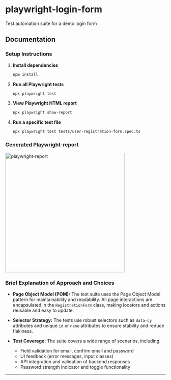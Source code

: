 # playwright-login-form

Test automation suite for a demo login form

## Documentation

### Setup Instructions

1. **Install dependencies**
   ```sh
   npm install
   ```
2. **Run all Playwright tests**
   ```sh
   npx playwright test
   ```
3. **View Playwright HTML report**
   ```sh
   npx playwright show-report
   ```
4. **Run a specific test file**
   ```sh
   npx playwright test tests/user-registration-form.spec.ts
   ```

### Generated Playwright-report

[<img alt="playwright-report" width="375px" src="https://testb0x.net/playwright-report/Screenshot.png" />](https://testb0x.net/user-login-form/playwright-report/index.html)

### Brief Explanation of Approach and Choices

- **Page Object Model (POM):**
  The test suite uses the Page Object Model pattern for maintainability and readability. All page interactions are encapsulated in the `RegistrationForm` class, making locators and actions reusable and easy to update.

- **Selector Strategy:**
  The tests use robust selectors such as `data-cy` attributes and unique `id` or `name` attributes to ensure stability and reduce flakiness.

- **Test Coverage:**
  The suite covers a wide range of scenarios, including:

  - Field validation for email, confirm email and password
  - UI feedback (error messages, input classes)
  - API integration and validation of backend responses
  - Password strength indicator and toggle functionality

---
